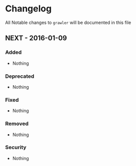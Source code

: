 # Changelog

All Notable changes to `grawler` will be documented in this file

## NEXT - 2016-01-09

### Added
- Nothing

### Deprecated
- Nothing

### Fixed
- Nothing

### Removed
- Nothing

### Security
- Nothing
